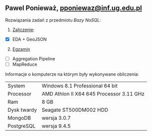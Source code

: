 ## Pawel Ponieważ, pponiewaz@inf.ug.edu.pl

Rozwiązania zadań z przedmiotu *Bazy NoSQL*:

1. [Zaliczenie](zaliczenie.md):
 - [x] EDA + GeoJSON
2. [Egzamin](egzamin.md)
 - [ ] Aggregation Pipeline
 - [ ] MapReduce

Informacje o komputerze na którym były wykonywane obliczenia:

|    |   |
|----|---|
| System | Windows 8.1 Professional 64 bit |
| Processor | AMD Athlon II X64 645 Processor 3.11 GHz  |
| Ram | 8 GB  |
| Dysk twardy | Seagate ST500DM002 HDD |
| MongoDB | wersja 3.0.7 |
| PostgreSQL | wersja 9.4.5 |
